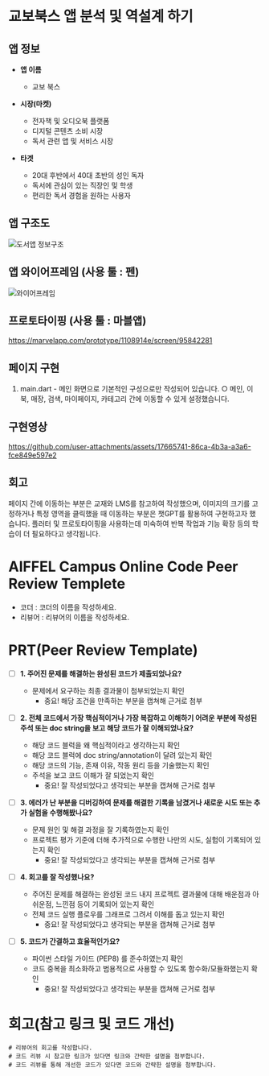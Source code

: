 # 교보북스 앱 분석 및 역설계 하기        

## 앱 정보

- **앱 이름** 

  - 교보 북스

- **시장(마켓)**  

  - 전자책 및 오디오북 플랫폼
  - 디지털 콘텐츠 소비 시장
  - 독서 관련 앱 및 서비스 시장

- **타겟**  

  - 20대 후반에서 40대 초반의 성인 독자
  - 독서에 관심이 있는 직장인 및 학생
  - 편리한 독서 경험을 원하는 사용자



## 앱 구조도

![도서앱 정보구조](https://github.com/user-attachments/assets/c55efcb4-af23-46a3-add8-364d87fb7272)



## 앱 와이어프레임 (사용 툴 : 펜)

![와이어프레임](https://github.com/user-attachments/assets/8509dd66-c371-4d18-820f-a8dc7a94e31b)



## 프로토타이핑 (사용 툴 : 마블앱)

https://marvelapp.com/prototype/1108914e/screen/95842281



## 페이지 구현

1. main.dart - 메인 화면으로 기본적인 구성으로만 작성되어 있습니다.
   ○ 메인, 이북, 매장, 검색, 마이페이지, 카테고리 간에 이동할 수 있게 설정했습니다.



## 구현영상 

https://github.com/user-attachments/assets/17665741-86ca-4b3a-a3a6-fce849e597e2



## 회고

페이지 간에 이동하는 부분은 교재와 LMS를 참고하여 작성했으며,
이미지의 크기를 고정하거나 특정 영역을 클릭했을 때 이동하는 부분은 챗GPT를 활용하여 구현하고자 했습니다.
플러터 및 프로토타이핑을 사용하는데 미숙하여 반복 작업과 기능 확장 등의 학습이 더 필요하다고 생각됩니다.



# AIFFEL Campus Online Code Peer Review Templete
- 코더 : 코더의 이름을 작성하세요.
- 리뷰어 : 리뷰어의 이름을 작성하세요.


# PRT(Peer Review Template)
- [ ]  **1. 주어진 문제를 해결하는 완성된 코드가 제출되었나요?**
    - 문제에서 요구하는 최종 결과물이 첨부되었는지 확인
        - 중요! 해당 조건을 만족하는 부분을 캡쳐해 근거로 첨부
    
- [ ]  **2. 전체 코드에서 가장 핵심적이거나 가장 복잡하고 이해하기 어려운 부분에 작성된 
주석 또는 doc string을 보고 해당 코드가 잘 이해되었나요?**
    - 해당 코드 블럭을 왜 핵심적이라고 생각하는지 확인
    - 해당 코드 블럭에 doc string/annotation이 달려 있는지 확인
    - 해당 코드의 기능, 존재 이유, 작동 원리 등을 기술했는지 확인
    - 주석을 보고 코드 이해가 잘 되었는지 확인
        - 중요! 잘 작성되었다고 생각되는 부분을 캡쳐해 근거로 첨부
        
- [ ]  **3. 에러가 난 부분을 디버깅하여 문제를 해결한 기록을 남겼거나
새로운 시도 또는 추가 실험을 수행해봤나요?**
    - 문제 원인 및 해결 과정을 잘 기록하였는지 확인
    - 프로젝트 평가 기준에 더해 추가적으로 수행한 나만의 시도, 
    실험이 기록되어 있는지 확인
        - 중요! 잘 작성되었다고 생각되는 부분을 캡쳐해 근거로 첨부
        
- [ ]  **4. 회고를 잘 작성했나요?**
    - 주어진 문제를 해결하는 완성된 코드 내지 프로젝트 결과물에 대해
    배운점과 아쉬운점, 느낀점 등이 기록되어 있는지 확인
    - 전체 코드 실행 플로우를 그래프로 그려서 이해를 돕고 있는지 확인
        - 중요! 잘 작성되었다고 생각되는 부분을 캡쳐해 근거로 첨부
        
- [ ]  **5. 코드가 간결하고 효율적인가요?**
    - 파이썬 스타일 가이드 (PEP8) 를 준수하였는지 확인
    - 코드 중복을 최소화하고 범용적으로 사용할 수 있도록 함수화/모듈화했는지 확인
        - 중요! 잘 작성되었다고 생각되는 부분을 캡쳐해 근거로 첨부


# 회고(참고 링크 및 코드 개선)
```
# 리뷰어의 회고를 작성합니다.
# 코드 리뷰 시 참고한 링크가 있다면 링크와 간략한 설명을 첨부합니다.
# 코드 리뷰를 통해 개선한 코드가 있다면 코드와 간략한 설명을 첨부합니다.
```
